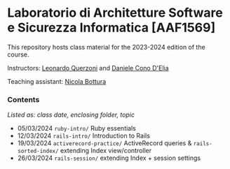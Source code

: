 Laboratorio di Architetture Software e Sicurezza Informatica [AAF1569]
=============

This repository hosts class material for the 2023-2024 edition of the course.

Instructors: [Leonardo Querzoni](https://sites.google.com/diag.uniroma1.it/querzoni/) and [Daniele Cono D'Elia](https://www.diag.uniroma1.it/~delia/)

Teaching assistant: [Nicola Bottura](https://nicolabottura.github.io/)

### Contents
*Listed as: class date, enclosing folder, topic*
- 05/03/2024 `ruby-intro/` Ruby essentials
- 12/03/2024 `rails-intro/` Introduction to Rails
- 19/03/2024 `activerecord-practice/` ActiveRecord queries & `rails-sorted-index/` extending Index view/controller
- 26/03/2024 `rails-session/` extending Index + session settings
